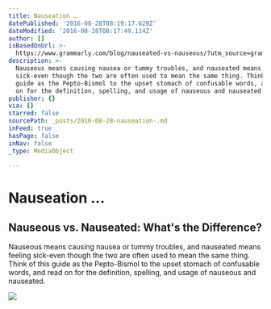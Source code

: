 ```yaml
---
title: Nauseation …
datePublished: '2016-08-28T08:19:17.629Z'
dateModified: '2016-08-28T08:17:49.114Z'
author: []
isBasedOnUrl: >-
  https://www.grammarly.com/blog/nauseated-vs-nauseous/?utm_source=grammarly&utm_medium=email&utm_campaign=BlogNL&utm_content=NL_082716
description: >-
  Nauseous means causing nausea or tummy troubles, and nauseated means feeling
  sick-even though the two are often used to mean the same thing. Think of this
  guide as the Pepto-Bismol to the upset stomach of confusable words, and read
  on for the definition, spelling, and usage of nauseous and nauseated.
publisher: {}
via: {}
starred: false
sourcePath: _posts/2016-08-28-nauseation-.md
inFeed: true
hasPage: false
inNav: false
_type: MediaObject

---
```

# Nauseation ...

<article style=""><h1>Nauseous vs. Nauseated: What's the Difference?</h1><p>Nauseous means causing nausea or tummy troubles, and nauseated means feeling sick-even though the two are often used to mean the same thing. Think of this guide as the Pepto-Bismol to the upset stomach of confusable words, and read on for the definition, spelling, and usage of nauseous and nauseated.</p><img src="https://s3.amazonaws.com/contenthub-static/blog/wp-content/uploads/2015/01/Nauseous-Brains-Nauseated-Zombies.jpg" /></article>